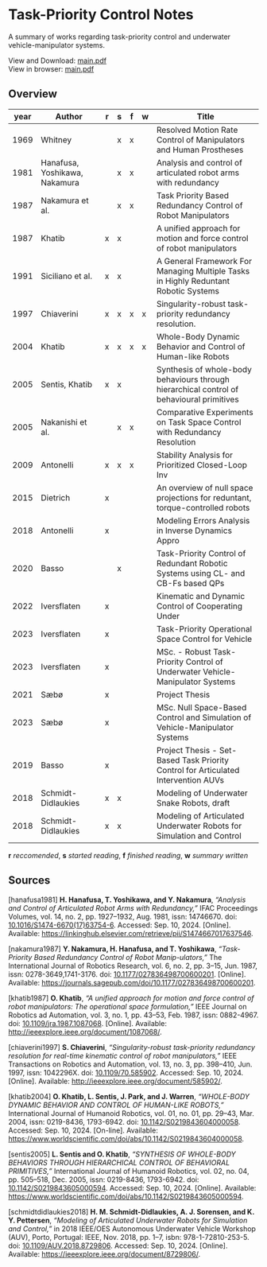 # Task-Priority Control Notes

A summary of works regarding task-priority control and underwater
vehicle-manipulator systems.

View and Download: [main.pdf](https://raw.githubusercontent.com/haakonbaa/task-priority-control-notes/main/build/main.pdf) <br>
View in browser:   [main.pdf](https://github.com/haakonbaa/task-priority-control-notes/blob/main/build/main.pdf)

## Overview

| year | Author                        | r | s | f | w | Title                 |
|------|-------------------------------|---|---|---|---|-----------------------|
| 1969 | Whitney                       |   | x | x |   | Resolved Motion Rate Control of Manipulators and Human Prostheses |
| 1981 | Hanafusa, Yoshikawa, Nakamura |   | x | x |   | Analysis and control of articulated robot arms with redundancy |
| 1987 | Nakamura et al.               |   | x | x |   | Task Priority Based Redundancy Control of Robot Manipulators |
| 1987 | Khatib                        | x | x |   |   | A unified approach for motion and force control of robot manipulators |
| 1991 | Siciliano et al.              | x | x |   |   | A General Framework For Managing Multiple Tasks in Highly Reduntant Robotic Systems |
| 1997 | Chiaverini                    | x | x | x | x | Singularity-robust task-priority redundancy resolution. |
| 2004 | Khatib                        | x | x | x | x | Whole-Body Dynamic Behavior and Control of Human-like Robots |
| 2005 | Sentis, Khatib                | x | x |   |   | Synthesis of whole-body behaviours through hierarchical control of behavioural primitives |
| 2005 | Nakanishi et al.              |   | x | x |   | Comparative Experiments on Task Space Control with Redundancy Resolution |
| 2009 | Antonelli                     | x | x | x |   | Stability Analysis for Prioritized Closed-Loop Inv |
| 2015 | Dietrich                      | x |   |   |   | An overview of null space projections for reduntant, torque-controlled robots |
| 2018 | Antonelli                     | x |   |   |   | Modeling Errors Analysis in Inverse Dynamics Appro |
| 2020 | Basso                         |   | x |   |   | Task-Priority Control of Redundant Robotic Systems using CL- and CB-Fs based QPs |
| 2022 | Iversflaten                   | x |   |   |   | Kinematic and Dynamic Control of Cooperating Under |
| 2023 | Iversflaten                   | x |   |   |   | Task-Priority Operational Space Control for Vehicle | 
| 2023 | Iversflaten                   | x |   |   |   | MSc. - Robust Task-Priority Control of Underwater Vehicle-Manipulator Systems |
| 2021 | Sæbø                          | x |   |   |   | Project Thesis |
| 2023 | Sæbø                          | x |   |   |   | MSc. Null Space-Based Control and Simulation of Vehicle-Manipulator Systems |
| 2019 | Basso                         | x |   |   |   | Project Thesis - Set-Based Task Priority Control for Articulated Intervention AUVs |
| 2018 | Schmidt-Didlaukies            | x | x |   |   | Modeling of Underwater Snake Robots, draft |
| 2018 | Schmidt-Didlaukies            | x | x |   |   | Modeling of Articulated Underwater Robots for Simulation and Control |

**r** *reccomended*,
**s** *started reading*,
**f** *finished reading*,
**w** *summary written*

## Sources

[hanafusa1981] **H. Hanafusa, T. Yoshikawa, and Y. Nakamura**, *“Analysis and Control of Articulated Robot Arms with Redundancy,”* IFAC Proceedings Volumes, vol. 14, no. 2, pp. 1927–1932, Aug. 1981, issn: 14746670. doi: [10.1016/S1474-6670(17)63754-6](https://doi.org/10.1016/S1474-6670(17)63754-6). Accessed: Sep. 10, 2024. [Online]. Available: <https://linkinghub.elsevier.com/retrieve/pii/S1474667017637546>.

[nakamura1987] **Y. Nakamura, H. Hanafusa, and T. Yoshikawa**, *“Task-Priority Based Redundancy Control of Robot Manip-ulators,”* The International Journal of Robotics Research, vol. 6, no. 2, pp. 3–15, Jun. 1987, issn: 0278-3649,1741-3176. doi: [10.1177/027836498700600201](https://doi.org/10.1177/027836498700600201). [Online]. Available: <https://journals.sagepub.com/doi/10.1177/027836498700600201>.

[khatib1987] **O. Khatib**, *“A unified approach for motion and force control of robot manipulators: The operational space formulation,”* IEEE Journal on Robotics ad Automation, vol. 3, no. 1, pp. 43–53, Feb. 1987, issn: 0882-4967. doi: [10.1109/jra.1987.1087068](https://doi.org/10.1109/jra.1987.1087068). [Online]. Available: <http://ieeexplore.ieee.org/document/1087068/>.

[chiaverini1997] **S. Chiaverini**, *“Singularity-robust task-priority redundancy resolution for real-time kinematic control of robot manipulators,”* IEEE Transactions on Robotics and Automation, vol. 13, no. 3, pp. 398–410, Jun. 1997, issn: 1042296X. doi: [10.1109/70.585902](https://doi.org/10.1109/70.585902). Accessed: Sep. 10, 2024. [Online]. Available: <http://ieeexplore.ieee.org/document/585902/>.

[khatib2004] **O. Khatib, L. Sentis, J. Park, and J. Warren**, *“WHOLE-BODY DYNAMIC BEHAVIOR AND CONTROL OF HUMAN-LIKE ROBOTS,”* International Journal of Humanoid Robotics, vol. 01, no. 01, pp. 29–43, Mar. 2004, issn: 0219-8436, 1793-6942. doi: [10.1142/S0219843604000058](https://doi.org/10.1142/S0219843604000058). Accessed: Sep. 10, 2024. [On-line]. Available: <https://www.worldscientific.com/doi/abs/10.1142/S0219843604000058>.

[sentis2005] **L. Sentis and O. Khatib**, *“SYNTHESIS OF WHOLE-BODY BEHAVIORS THROUGH HIERARCHICAL CONTROL OF BEHAVIORAL PRIMITIVES,”* International Journal of Humanoid Robotics, vol. 02, no. 04, pp. 505–518, Dec. 2005, issn: 0219-8436, 1793-6942. doi: [10.1142/S0219843605000594](https://doi.org/10.1142/S0219843605000594). Accessed: Sep. 10, 2024. [Online]. Available: <https://www.worldscientific.com/doi/abs/10.1142/S0219843605000594>.

[schmidtdidlaukies2018] **H. M. Schmidt-Didlaukies, A. J. Sorensen, and K. Y. Pettersen**, *“Modeling of Articulated Underwater Robots for Simulation and Control,”* in 2018 IEEE/OES Autonomous Underwater Vehicle Workshop (AUV), Porto, Portugal: IEEE, Nov. 2018, pp. 1–7, isbn: 978-1-72810-253-5. doi: [10.1109/AUV.2018.8729806](https://doi.org/10.1109/AUV.2018.8729806). Accessed: Sep. 10, 2024. [Online]. Available: <https://ieeexplore.ieee.org/document/8729806/>.
